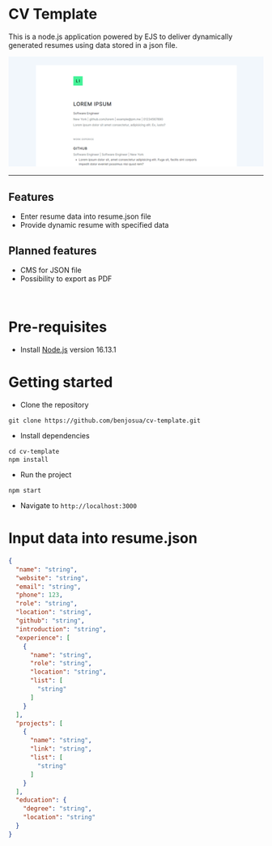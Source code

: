 # CV Template

This is a node.js application powered by EJS to deliver dynamically generated resumes using data stored in a json file.

![Image](https://github.com/benjosua/cv-template/blob/main/banner.PNG?raw=true)

---

## Features

- Enter resume data into resume.json file
- Provide dynamic resume with specified data

## Planned features

- CMS for JSON file
- Possibility to export as PDF

</br>

# Pre-requisites

- Install [Node.js](https://nodejs.org/en/) version 16.13.1

# Getting started

- Clone the repository

```
git clone https://github.com/benjosua/cv-template.git
```

- Install dependencies

```
cd cv-template
npm install
```

- Run the project

```
npm start
```

- Navigate to `http://localhost:3000`

# Input data into resume.json

```json
{
  "name": "string",
  "website": "string",
  "email": "string",
  "phone": 123,
  "role": "string",
  "location": "string",
  "github": "string",
  "introduction": "string",
  "experience": [
    {
      "name": "string",
      "role": "string",
      "location": "string",
      "list": [
        "string"
      ]
    }
  ],
  "projects": [
    {
      "name": "string",
      "link": "string",
      "list": [
        "string"
      ]
    }
  ],
  "education": {
    "degree": "string",
    "location": "string"
  }
}

```